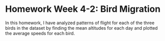 # Homework Week 4-2: Bird Migration

In this homework, I have analyzed patterns of flight for each of the three birds in the dataset by finding the mean altitudes for each day and plotted the average speeds for each bird.
